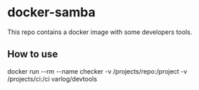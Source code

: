 # docker-samba
This repo contains a docker image with some developers tools.

## How to use

docker run --rm --name checker -v /projects/repo:/project -v /projects/ci:/ci varlog/devtools


